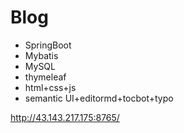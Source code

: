 # Blog

* SpringBoot
* Mybatis
* MySQL
* thymeleaf
* html+css+js
* semantic UI+editormd+tocbot+typo

http://43.143.217.175:8765/
